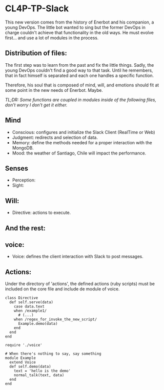 CL4P-TP-Slack
========

This new version comes from the history of Enerbot and his companion, a young DevOps. The little bot wanted to sing but the former DevOps in charge couldn't achieve that functionality in the old ways. He must evolve first... and use a lot of modules in the process.

Distribution of files:
---
The first step was to learn from the past and fix the little things. Sadly, the young DevOps couldn't find a good way to that task. Until he remembers, that in fact himself is separated and each one handles a specific function. 

Therefore, his soul that is composed of mind, will, and emotions should fit at some point in the new needs of Enerbot. Maybe.

*TL;DR: Some functions are coupled in modules inside of the following files, don't worry I don't get it either.*

Mind
---------
- Conscious: configures and initialize the Slack Client (RealTime or Web)
- Judgment: redirects and selection of data.
- Memory: define the methods needed for a proper interaction with the MongoDB.
- Mood: the weather of Santiago, Chile will impact the performance.

Senses
---------

- Perception:
- Sight:
 
Will:
---------
- Directive: actions to execute.

And the rest:
---------

voice:
---------

- Voice: defines the client interaction with Slack to post messages.

Actions:
---------

Under the directory of 'actions', the defined actions (ruby scripts) must be included on the core file and include de module of voice.

```
class Directive
  def self.serve(data)
    case data.text
    when /example1/
      # (...)
    when /regex_for_invoke_the_new_script/
      Example.demo(data)
    end
  end
end
```

```
require './voice'

# When there's nothing to say, say something
module Example
  extend Voice
  def self.demo(data)
    text = 'hello is the demo'
    normal_talk(text, data)
  end
end
``` 